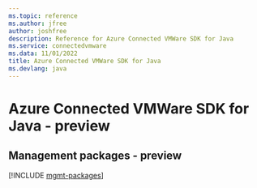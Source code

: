 ```yaml
---
ms.topic: reference
ms.author: jfree
author: joshfree
description: Reference for Azure Connected VMWare SDK for Java
ms.service: connectedvmware
ms.data: 11/01/2022
title: Azure Connected VMWare SDK for Java
ms.devlang: java
---
```

# Azure Connected VMWare SDK for Java - preview

## Management packages - preview
[!INCLUDE [mgmt-packages](connected-vmware-mgmt-index.md)]